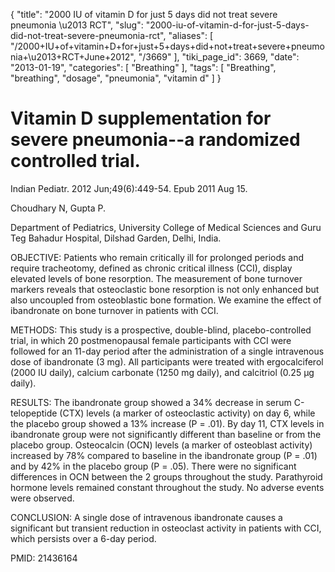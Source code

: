 {
    "title": "2000 IU of vitamin D for just 5 days did not treat severe pneumonia \u2013 RCT",
    "slug": "2000-iu-of-vitamin-d-for-just-5-days-did-not-treat-severe-pneumonia-rct",
    "aliases": [
        "/2000+IU+of+vitamin+D+for+just+5+days+did+not+treat+severe+pneumonia+\u2013+RCT+June+2012",
        "/3669"
    ],
    "tiki_page_id": 3669,
    "date": "2013-01-19",
    "categories": [
        "Breathing"
    ],
    "tags": [
        "Breathing",
        "breathing",
        "dosage",
        "pneumonia",
        "vitamin d"
    ]
}


# Vitamin D supplementation for severe pneumonia--a randomized controlled trial.

Indian Pediatr. 2012 Jun;49(6):449-54. Epub 2011 Aug 15.

Choudhary N, Gupta P.

Department of Pediatrics, University College of Medical Sciences and Guru Teg Bahadur Hospital, Dilshad Garden, Delhi, India.

OBJECTIVE: Patients who remain critically ill for prolonged periods and require tracheotomy, defined as chronic critical illness (CCI), display elevated levels of bone resorption. The measurement of bone turnover markers reveals that osteoclastic bone resorption is not only enhanced but also uncoupled from osteoblastic bone formation. We examine the effect of ibandronate on bone turnover in patients with CCI.

METHODS: This study is a prospective, double-blind, placebo-controlled trial, in which 20 postmenopausal female participants with CCI were followed for an 11-day period after the administration of a single intravenous dose of ibandronate (3 mg). All participants were treated with ergocalciferol (2000 IU daily), calcium carbonate (1250 mg daily), and calcitriol (0.25 μg daily).

RESULTS: The ibandronate group showed a 34% decrease in serum C-telopeptide (CTX) levels (a marker of osteoclastic activity) on day 6, while the placebo group showed a 13% increase (P = .01). By day 11, CTX levels in ibandronate group were not significantly different than baseline or from the placebo group. Osteocalcin (OCN) levels (a marker of osteoblast activity) increased by 78% compared to baseline in the ibandronate group (P = .01) and by 42% in the placebo group (P = .05). There were no significant differences in OCN between the 2 groups throughout the study. Parathyroid hormone levels remained constant throughout the study. No adverse events were observed.

CONCLUSION: A single dose of intravenous ibandronate causes a significant but transient reduction in osteoclast activity in patients with CCI, which persists over a 6-day period.

PMID: 21436164
